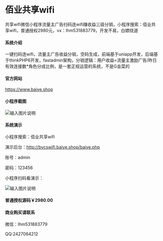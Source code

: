 # 佰业共享wifi
共享wifi微信小程序流量主广告扫码连wifi赚收益三级分销，小程序搜索：佰业共享wifi，普通授权2980元，vx：lhm531883779，开发不易，白嫖绕道

#### 系统介绍
一键扫码连wifi，流量主广告收益分销，空码生成，前端基于uniapp开发，后端基于thinkPHP6开发，fastadmin架构，分销逻辑：用户收益=流量主激励广告/昨日有效连接数*角色分成比例，是一套正规运营的系统，不是G韭菜的

#### 官方网站
https://www.baiye.shop


#### 小程序截图

![输入图片说明](baiyewifigitee%E4%BB%8B%E7%BB%8D%E5%9B%BE%E7%89%87.png)


#### 系统演示
小程序搜索：佰业共享wifi

演示后台：http://bycswifi.baiye.shop/baiye.php

账号：admin    

密码：123456

小程序扫码看演示：

![输入图片说明](baiyewifi%E5%B0%8F%E7%A8%8B%E5%BA%8F%E7%A0%81.jpg)

#### 普通授权源码￥2980.00
#### 商业购买请联系
微信：lhm531883779

QQ:2427064212
